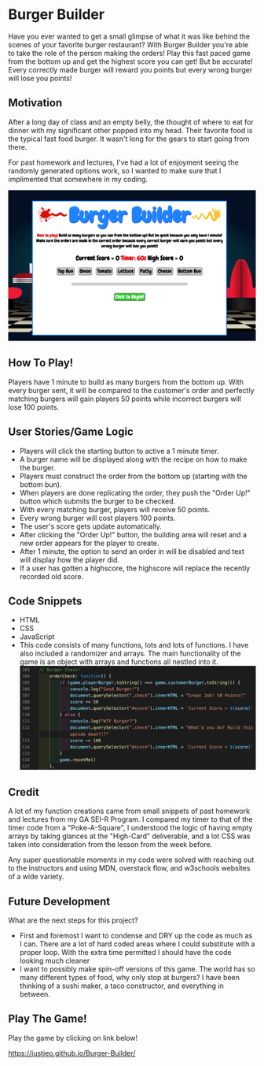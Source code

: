 # Burger Builder

Have you ever wanted to get a small glimpse of what it was like behind the scenes of your favorite burger restaurant? With Burger Builder you're able to take the role of the person making the orders! Play this fast paced game from the bottom up and get the highest score you can get! But be accurate! Every correctly made burger will reward you points but every wrong burger will lose you points!

## Motivation
After a long day of class and an empty belly, the thought of where to eat for dinner with my significant other popped into my head. Their favorite food is the typical fast food burger. It wasn't long for the gears to start going from there.

For past homework and lectures, I've had a lot of enjoyment seeing the randomly generated options work, so I wanted to make sure that I implimented that somewhere in my coding.

![Final](BurgerBuilderFinal.png)

## How To Play!
Players have 1 minute to build as many burgers from the bottom up. With every burger sent, it will be compared to the customer's order and perfectly matching burgers will gain players 50 points while incorrect burgers will lose 100 points.

## User Stories/Game Logic
- Players will click the starting button to active a 1 minute timer.
- A burger name will be displayed along with the recipe on how to make the burger.
- Players must construct the order from the bottom up (starting with the bottom bun).
- When players are done replicating the order, they push the "Order Up!" button which submits the burger to be checked.
- With every matching burger, players will receive 50 points.
- Every wrong burger will cost players 100 points.
- The user's score gets update automatically.
- After clicking the "Order Up!" button, the building area will reset and a new order appears for the player to create.
- After 1 minute, the option to send an order in will be disabled and text will display how the player did.
- If a user has gotten a highscore, the highscore will replace the recently recorded old score.

## Code Snippets
- HTML
- CSS
- JavaScript
- This code consists of many functions, lots and lots of functions. I have also included a randomizer and arrays. The main functionality of the game is an object with arrays and functions all nestled into it.
![orderCheck](orderCheckFunction.png)

## Credit
A lot of my function creations came from small snippets of past homework and lectures from my GA SEI-R Program. I compared my timer to that of the timer code from a "Poke-A-Square", I understood the logic of having empty arrays by taking glances at the "High-Card" deliverable, and a lot CSS was taken into consideration from the lesson from the week before.

Any super questionable moments in my code were solved with reaching out to the instructors and using MDN, overstack flow, and w3schools websites of a wide variety.

## Future Development
What are the next steps for this project?
- First and foremost I want to condense and DRY up the code as much as I can. There are a lot of hard coded areas where I could substitute with a proper loop. With the extra time permitted I should have the code looking much cleaner
- I want to possibly make spin-off versions of this game. The world has so many different types of food, why only stop at burgers? I have been thinking of a sushi maker, a taco constructor, and everything in between.

## Play The Game!
Play the game by clicking on link below!

https://justjeo.github.io/Burger-Builder/
